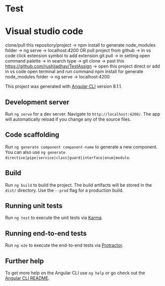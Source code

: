 # Test
# Visual studio code
  clone/pull this repository/project -> npm install to generate node_modules folder -> ng serve -> localhost:4200
  OR
  pull project from github -> In vs code click extension symbol to add extension git pull -> in setting open command palette -> in search   type -> git clone -> past this  https://github.com/rushijadhav/TestAssign -> open this project direct or add in vs code
  open terminal and run command npm install for generate node_modules folder -> ng serve -> localhost:4200

This project was generated with [Angular CLI](https://github.com/angular/angular-cli) version 8.1.1.

## Development server

Run `ng serve` for a dev server. Navigate to `http://localhost:4200/`. The app will automatically reload if you change any of the source files.

## Code scaffolding

Run `ng generate component component-name` to generate a new component. You can also use `ng generate directive|pipe|service|class|guard|interface|enum|module`.

## Build

Run `ng build` to build the project. The build artifacts will be stored in the `dist/` directory. Use the `--prod` flag for a production build.

## Running unit tests

Run `ng test` to execute the unit tests via [Karma](https://karma-runner.github.io).

## Running end-to-end tests

Run `ng e2e` to execute the end-to-end tests via [Protractor](http://www.protractortest.org/).

## Further help

To get more help on the Angular CLI use `ng help` or go check out the [Angular CLI README](https://github.com/angular/angular-cli/blob/master/README.md).
